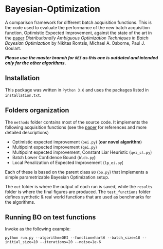 # Bayesian-Optimization
A comparison framework for different batch acquisition functions. This is the code used to evaluate the performance of the new batch acquisition function, Optimistic Expected Improvement, against the state of the art in the [paper](https://arxiv.org/abs/1707.04191) *Distributionally Ambiguous Optimization Techniques in Batch Bayesian Optimization* by Nikitas Rontsis, Michael A.  Osborne, Paul J. Goulart.

***Please use the master branch for `OEI` as this one is outdated and intended only for the other algorithms.***

## Installation
This package was written in `Python 3.6` and uses the packages listed in `installation.txt`.

## Folders organization
The `methods` folder contains most of the source code. It implements the following acquisition functions (see the [paper](https://arxiv.org/abs/1707.04191) for references and more detailed descriptions)
* Optimistic expected improvement (`oei.py`) (**our novel algorithm**)
* Multipoint expected improvement (`qei.py`)
* Multipoint expected improvement, Constant Liar Heuristic (`qei_cl.py`)
* Batch Lower Confidence Bound (`blcb.py`)
* Local Penalization of Expected Improvement (`lp_ei.py`)

Each of these is based on the parent class `BO` (`bo.py`) that implements a simple parametrizable Bayesian Optimization setup.

The `out` folder is where the output of each run is saved, while the `results` folder is where the final figures are produced. The `test_functions` folder defines synthetic & real world functions that are used as benchmarks for the algorithms.

## Running BO on test functions
Invoke as the following example:
```
python run.py --algorithm=OEI --function=hart6 --batch_size=10 --initial_size=10 --iterations=20 --noise=1e-6
```
